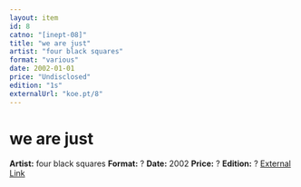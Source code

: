 ```yaml
---
layout: item
id: 8
catno: "[inept-08]"
title: "we are just"
artist: "four black squares"
format: "various"
date: 2002-01-01
price: "Undisclosed"
edition: "1s"
externalUrl: "koe.pt/8"
---
```


# we are just

**Artist:** four black squares
**Format:** ?
**Date:** 2002
**Price:** ?
**Edition:** ?
[External Link](koe.pt/8)

